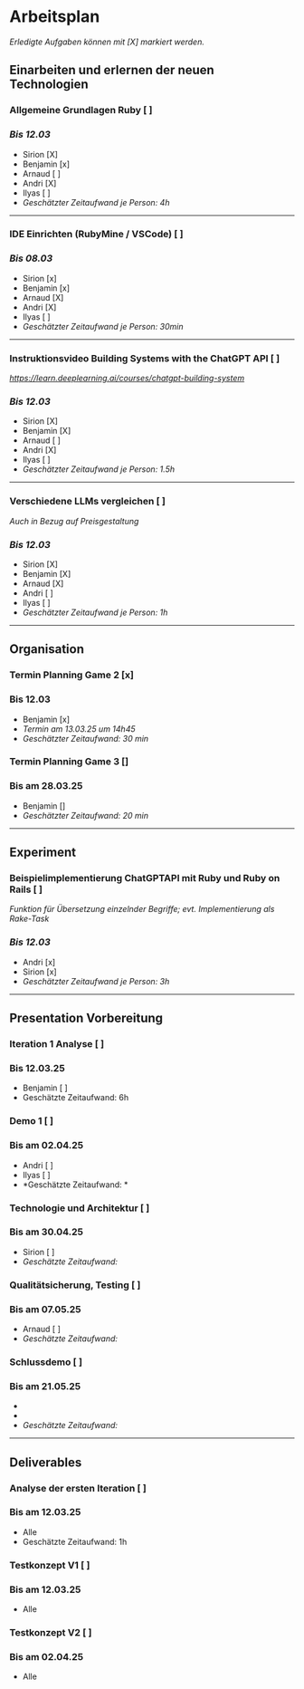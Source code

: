 # Arbeitsplan
*Erledigte Aufgaben können mit [X] markiert werden.*

## Einarbeiten und erlernen der neuen Technologien
### Allgemeine Grundlagen Ruby [ ] 
### *Bis 12.03*
* Sirion [X]
* Benjamin [x]
* Arnaud [ ]
* Andri [X]
* Ilyas [ ]
* *Geschätzter Zeitaufwand je Person: 4h* 
---
### IDE Einrichten (RubyMine / VSCode) [ ]
### *Bis 08.03*
* Sirion [x]
* Benjamin [x]
* Arnaud [X]
* Andri [X]
* Ilyas [ ]
* *Geschätzter Zeitaufwand je Person: 30min* 
---
### Instruktionsvideo Building Systems with the ChatGPT API [ ]
*https://learn.deeplearning.ai/courses/chatgpt-building-system*
### *Bis 12.03*
* Sirion [X]
* Benjamin [X]
* Arnaud [ ]
* Andri [X]
* Ilyas [ ]
* *Geschätzter Zeitaufwand je Person: 1.5h* 
---
### Verschiedene LLMs vergleichen [ ]
*Auch in Bezug auf Preisgestaltung*
### *Bis 12.03*
* Sirion [X]
* Benjamin [X]
* Arnaud [X]
* Andri [ ]
* Ilyas [ ]
* *Geschätzter Zeitaufwand je Person: 1h* 
---
## Organisation
### Termin Planning Game 2 [x]
### Bis 12.03
* Benjamin [x]     
* *Termin am 13.03.25 um 14h45*
* *Geschätzter Zeitaufwand: 30 min*
### Termin Planning Game 3 []
### Bis am 28.03.25 
* Benjamin []
* *Geschätzter Zeitaufwand: 20 min*
---
## Experiment
### Beispielimplementierung ChatGPTAPI mit Ruby und Ruby on Rails [ ]
*Funktion für Übersetzung einzelnder Begriffe; evt. Implementierung als Rake-Task*
### *Bis 12.03*
* Andri [x]
* Sirion [x]
* *Geschätzter Zeitaufwand je Person: 3h* 
---
## Presentation Vorbereitung 
### Iteration 1 Analyse [ ]
### Bis 12.03.25
* Benjamin [ ]
* Geschätzte Zeitaufwand: 6h
### Demo 1 [ ]
### Bis am 02.04.25
* Andri [ ]
* Ilyas [ ]
* *Geschätzte Zeitaufwand: *
### Technologie und Architektur [ ]
### Bis am 30.04.25
* Sirion [ ]
* *Geschätzte Zeitaufwand:*
### Qualitätsicherung, Testing [ ]
### Bis am 07.05.25
* Arnaud [ ]
* *Geschätzte Zeitaufwand:*

### Schlussdemo [ ]
### Bis am 21.05.25
*
*
* *Geschätzte Zeitaufwand:*

---
## Deliverables 
### Analyse der ersten Iteration [ ]
### Bis am 12.03.25
* Alle 
* Geschätzte Zeitaufwand: 1h
### Testkonzept V1 [ ]
### Bis am 12.03.25
* Alle
### Testkonzept V2 [ ]
### Bis am 02.04.25
* Alle


